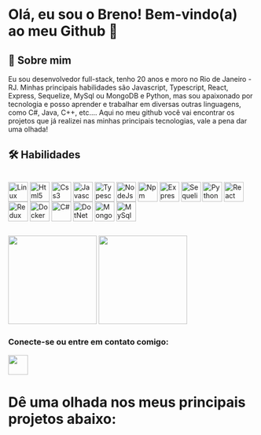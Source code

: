 
# Olá, eu sou o Breno! Bem-vindo(a) ao meu Github 👋


## 🚀 Sobre mim
Eu sou desenvolvedor full-stack, tenho 20 anos e moro no Rio de Janeiro - RJ. Minhas principais habilidades são Javascript, Typescript, React, Express, Sequelize, MySql ou MongoDB e Python, mas sou apaixonado por tecnologia e posso aprender e trabalhar em diversas outras linguagens, como C#, Java, C++, etc.... Aqui no meu github você vai encontrar os projetos que já realizei nas minhas principais tecnologias, vale a pena dar uma olhada!

## 🛠 Habilidades

<div style="display inline-block" ><br>
  <img align="center" height="40" width="40" src="https://cdn.jsdelivr.net/gh/devicons/devicon/icons/linux/linux-original.svg" alt="Linux" />
   <img align="center" height="40" width="40" src="https://cdn.jsdelivr.net/gh/devicons/devicon/icons/html5/html5-original.svg" alt="Html5" />
  <img align="center" height="40" width="40" src="https://cdn.jsdelivr.net/gh/devicons/devicon/icons/css3/css3-original.svg" alt="Css3" />
  <img align="center" height="40" width="40" src="https://cdn.jsdelivr.net/gh/devicons/devicon/icons/javascript/javascript-plain.svg" alt="Javascript" />
  <img align="center" height="40" width="40" src="https://cdn.jsdelivr.net/gh/devicons/devicon/icons/typescript/typescript-original.svg" alt="Typescript" />
  <img align="center" height="40" width="40" src="https://cdn.jsdelivr.net/gh/devicons/devicon/icons/nodejs/nodejs-original.svg" alt="NodeJs" />
  <img align="center" height="40" width="40" src="https://cdn.jsdelivr.net/gh/devicons/devicon/icons/npm/npm-original-wordmark.svg" alt="Npm" />
  <img align="center" height="40" width="40" src="https://cdn.jsdelivr.net/gh/devicons/devicon/icons/express/express-original.svg" alt="Express" />
  <img align="center" height="40" width="40" src="https://cdn.jsdelivr.net/gh/devicons/devicon/icons/sequelize/sequelize-original.svg" alt="Sequelize" />
  <img align="center" height="40" width="40" src="https://cdn.jsdelivr.net/gh/devicons/devicon/icons/python/python-original-wordmark.svg" alt="Python" />
  <img align="center" height="40" width="40" src="https://cdn.jsdelivr.net/gh/devicons/devicon/icons/react/react-original.svg" alt="React" />
  <img align="center" height="40" width="40" src="https://cdn.jsdelivr.net/gh/devicons/devicon/icons/redux/redux-original.svg" alt="Redux" />
  <img align="center" height="40" width="40" src="https://cdn.jsdelivr.net/gh/devicons/devicon/icons/docker/docker-original-wordmark.svg" alt="Docker" /> 
  <img align="center" height="40" width="40" src="https://cdn.jsdelivr.net/gh/devicons/devicon/icons/csharp/csharp-original.svg" alt="C#" />
  <img align="center" height="40" width="40" src="https://cdn.jsdelivr.net/gh/devicons/devicon/icons/dotnetcore/dotnetcore-original.svg" alt="DotNetCore" />
  <img align="center" height="40" width="40" src="https://cdn.jsdelivr.net/gh/devicons/devicon/icons/mongodb/mongodb-original-wordmark.svg" alt="MongoDb" />
  <img align="center" height="40" width="40" src="https://cdn.jsdelivr.net/gh/devicons/devicon/icons/mysql/mysql-original.svg" alt="MySql" />
</div>

##

<div>
  <img height="180em" src="https://github-readme-stats.vercel.app/api?username=BrenoGodoy&count_private=true&theme=dark" />
  <img height="180em" src="https://github-readme-stats.vercel.app/api/top-langs/?username=BrenoGodoy&layout=compact&langs-count=16&theme=dark" />
</div>

<h3>Conecte-se ou entre em contato comigo:</h5>
<a href="https://www.linkedin.com/in/brenogodoycosta/"><img height="40" width="40" src="https://cdn.jsdelivr.net/gh/devicons/devicon/icons/linkedin/linkedin-original.svg" /></a>

# Dê uma olhada nos meus principais projetos abaixo:
